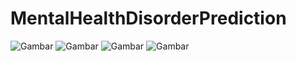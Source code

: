 # MentalHealthDisorderPrediction

![Gambar](Gambar/Screenshot_2024-12-22_192842.png)
![Gambar](Gambar/Screenshot_2024-12-22_193027.png)
![Gambar](Gambar/Screenshot_2024-12-22_193048.png)
![Gambar](Gambar/Screenshot_2024-12-22_193057.png)
